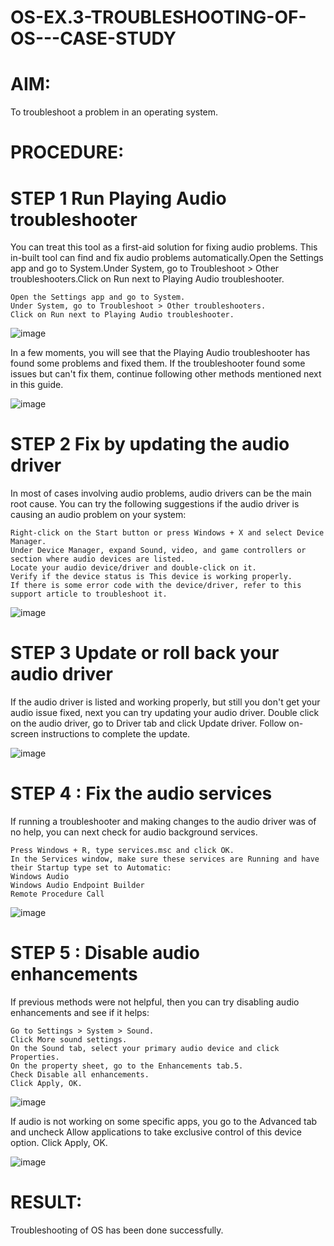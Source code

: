 # OS-EX.3-TROUBLESHOOTING-OF-OS---CASE-STUDY

# AIM:

To troubleshoot a problem in an operating system.
# PROCEDURE:
# STEP 1 Run Playing Audio troubleshooter

You can treat this tool as a first-aid solution for fixing audio problems. This in-built tool can find and fix audio problems automatically.Open the Settings app and go to System.Under System, go to Troubleshoot > Other troubleshooters.Click on Run next to Playing Audio troubleshooter.

    Open the Settings app and go to System.
    Under System, go to Troubleshoot > Other troubleshooters.
    Click on Run next to Playing Audio troubleshooter.

![image](https://github.com/gracia55/OS-EX.3-TROUBLESHOOTING-OF-OS---CASE-STUDY/assets/129026838/f6c51522-062f-4b03-964b-77af7b731ad2)


In a few moments, you will see that the Playing Audio troubleshooter has found some problems and fixed them. If the troubleshooter found some issues but can't fix them, continue following other methods mentioned next in this guide.

![image](https://github.com/gracia55/OS-EX.3-TROUBLESHOOTING-OF-OS---CASE-STUDY/assets/129026838/3d55b357-8d4b-42bb-803c-6b0f3d5e3197)

# STEP 2 Fix by updating the audio driver

In most of cases involving audio problems, audio drivers can be the main root cause. You can try the following suggestions if the audio driver is causing an audio problem on your system:

    Right-click on the Start button or press Windows + X and select Device Manager.
    Under Device Manager, expand Sound, video, and game controllers or section where audio devices are listed.
    Locate your audio device/driver and double-click on it.
    Verify if the device status is This device is working properly.
    If there is some error code with the device/driver, refer to this support article to troubleshoot it.

![image](https://github.com/gracia55/OS-EX.3-TROUBLESHOOTING-OF-OS---CASE-STUDY/assets/129026838/f652633c-5bc2-41f1-a129-1d468afb3183)

# STEP 3 Update or roll back your audio driver

If the audio driver is listed and working properly, but still you don't get your audio issue fixed, next you can try updating your audio driver. Double click on the audio driver, go to Driver tab and click Update driver. Follow on-screen instructions to complete the update.

![image](https://github.com/gracia55/OS-EX.3-TROUBLESHOOTING-OF-OS---CASE-STUDY/assets/129026838/4a7a1c16-f221-459f-8176-968421a282d1)

# STEP 4 : Fix the audio services

If running a troubleshooter and making changes to the audio driver was of no help, you can next check for audio background services.

    Press Windows + R, type services.msc and click OK.
    In the Services window, make sure these services are Running and have their Startup type set to Automatic:
    Windows Audio
    Windows Audio Endpoint Builder
    Remote Procedure Call

![image](https://github.com/gracia55/OS-EX.3-TROUBLESHOOTING-OF-OS---CASE-STUDY/assets/129026838/02dda2c8-f35e-49b2-99a4-33b5b5085098)

# STEP 5 : Disable audio enhancements

If previous methods were not helpful, then you can try disabling audio enhancements and see if it helps:

    Go to Settings > System > Sound.
    Click More sound settings.
    On the Sound tab, select your primary audio device and click Properties.
    On the property sheet, go to the Enhancements tab.5.
    Check Disable all enhancements.
    Click Apply, OK.

![image](https://github.com/gracia55/OS-EX.3-TROUBLESHOOTING-OF-OS---CASE-STUDY/assets/129026838/14a4f989-6f06-49ce-ac62-f6a3e7f61653)


If audio is not working on some specific apps, you go to the Advanced tab and uncheck Allow applications to take exclusive control of this device option. Click Apply, OK.

![image](https://github.com/gracia55/OS-EX.3-TROUBLESHOOTING-OF-OS---CASE-STUDY/assets/129026838/8ba1340a-5d75-41c0-a25e-b70c254d76b6)

# RESULT:
Troubleshooting of OS has been done successfully.
